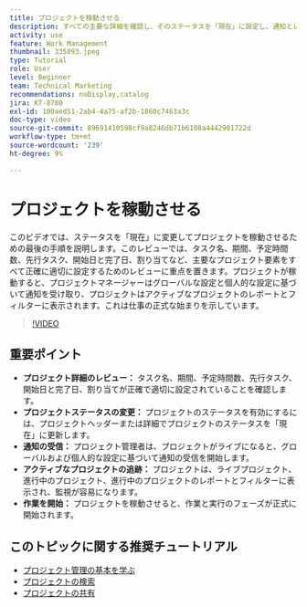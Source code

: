 ```yaml
---
title: プロジェクトを稼動させる
description: すべての主要な詳細を確認し、そのステータスを「現在」に設定し、通知とレポートで作業を正式に開始できるようにすることで、プロジェクトの立ち上げを準備します。
activity: use
feature: Work Management
thumbnail: 335093.jpeg
type: Tutorial
role: User
level: Beginner
team: Technical Marketing
recommendations: noDisplay,catalog
jira: KT-8780
exl-id: 100aed51-2ab4-4a75-af2b-1860c7463a3c
doc-type: video
source-git-commit: 89691410598cf9a8246db71b6108a4442901722d
workflow-type: tm+mt
source-wordcount: '239'
ht-degree: 9%

---
```


# プロジェクトを稼動させる

このビデオでは、ステータスを「現在」に変更してプロジェクトを稼動させるための最後の手順を説明します。&#x200B; このレビューでは、タスク名、期間、予定時間数、先行タスク、開始日と完了日、割り当てなど、主要なプロジェクト要素をすべて正確に適切に設定するためのレビューに重点を置きます。&#x200B; プロジェクトが稼動すると、プロジェクトマネージャーはグローバルな設定と個人的な設定に基づいて通知を受け取り、プロジェクトはアクティブなプロジェクトのレポートとフィルターに表示されます。&#x200B; これは仕事の正式な始まりを示しています。&#x200B;

>[!VIDEO](https://video.tv.adobe.com/v/335093/?quality=12&learn=on&enablevpops)

## 重要ポイント

* **プロジェクト詳細のレビュー：** タスク名、期間、予定時間数、先行タスク、開始日と完了日、割り当てが正確で適切に設定されていることを確認します。&#x200B;
* **プロジェクトステータスの変更：** プロジェクトのステータスを有効にするには、プロジェクトヘッダーまたは詳細でプロジェクトのステータスを「現在」に更新します。&#x200B;
* **通知の受信：** プロジェクト管理者は、プロジェクトがライブになると、グローバルおよび個人的な設定に基づいて通知の受信を開始します。&#x200B;
* **アクティブなプロジェクトの追跡：** プロジェクトは、ライブプロジェクト、進行中のプロジェクト、進行中のプロジェクトのレポートとフィルターに表示され、監視が容易になります。&#x200B;
* **作業を開始：** プロジェクトを稼動させると、作業と実行のフェーズが正式に開始されます。&#x200B;



## このトピックに関する推奨チュートリアル

* [プロジェクト管理の基本を学ぶ](/help/manage-work/projects/getting-started-manage-a-project.md)
* [プロジェクトの検索](/help/manage-work/projects/find-projects.md)
* [プロジェクトの共有](/help/manage-work/projects/share-a-project.md)
